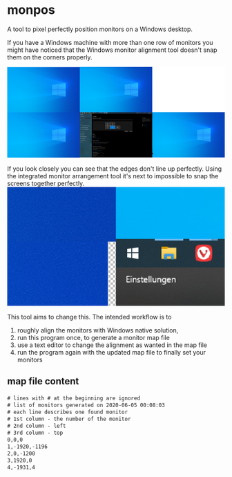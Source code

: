 # monpos
A tool to pixel perfectly position monitors on a Windows desktop.

If you have a Windows machine with more than one row of monitors you might have noticed that the Windows monitor alignment tool doesn't snap them on the corners properly.

![Multi monitor Desktop misaligned](https://raw.githubusercontent.com/misel228/monpos/master/images/desktop.png "Multi monitor Desktop misaligned")

If you look closely you can see that the edges don't line up perfectly. Using the integrated monitor arrangement tool it's next to impossible to snap the screens together perfectly.
![Corner Zoom](https://raw.githubusercontent.com/misel228/monpos/master/images/desktop_zoom_mismatched_corners.png "Corner Zoom")


This tool aims to change this. The intended workflow is to 
1. roughly align the monitors with Windows native solution,
2. run this program once, to generate a monitor map file
3. use a text editor to change the alignment as wanted in the map file
4. run the program again with the updated map file to finally set your monitors

## map file content

```
# lines with # at the beginning are ignored
# list of monitors generated on 2020-06-05 00:08:03
# each line describes one found monitor
# 1st column - the number of the monitor
# 2nd column - left 
# 3rd column - top
0,0,0
1,-1920,-1196
2,0,-1200
3,1920,0
4,-1931,4
```
